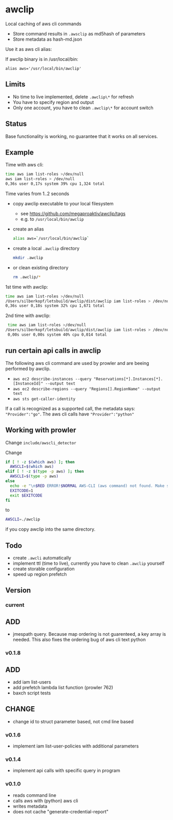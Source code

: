 # awclip

Local caching of aws cli commands

- Store command results in `.awsclip` as md5hash of parameters
- Store metadata as hash-md.json

Use it as aws cli alias:

If awclip binary is in /usr/local/bin:

`alias aws='/usr/local/bin/awclip'`

## Limits

- No time to live implemented, delete `.awclip\*` for refresh
- You have to specify region and output
- Only one account, you have to clean `.awclip\*` for account switch
## Status

Base functionality is working, no guarantee that it works on all services.

## Example

Time with aws cli:

```bash
time aws iam list-roles >/dev/null
aws iam list-roles > /dev/null  
0,36s user 0,17s system 39% cpu 1,324 total
```

Time varies from 1..2 seconds

- copy awclip executable to your local filesystem
    - see https://github.com/megaproaktiv/awclip/tags
    - e.g. to `/usr/local/bin/awclip`

- create an alias
    ```bash
    alias aws=`/usr/local/bin/awclip`
    ```
    

- create a local `.awclip` directory

    ```bash
    mkdir .awclip
    ```
    

- or clean existing directory

    ```bash
    rm .awclip/*
    ```

1st time with awclip:

```bash
time aws iam list-roles >/dev/null
/Users/silberkopf/letsbuild/awclip/dist/awclip iam list-roles > /dev/null  
0,36s user 0,18s system 32% cpu 1,671 total
```

2nd time with awclip:

```bash
 time aws iam list-roles >/dev/null
/Users/silberkopf/letsbuild/awclip/dist/awclip iam list-roles > /dev/null 
 0,00s user 0,00s system 40% cpu 0,014 total
```

## run certain api calls in awclip

The following aws cli command are used by prowler and are beeing performed by awclip.

- `aws ec2 describe-instances --query "Reservations[*].Instances[*].[InstanceId]" --output text`
- `aws ec2 describe-regions --query "Regions[].RegionName" --output text`
- `aws sts get-caller-identity`

If a call is recognized as a supported call, the metadata says: `"Provider":"go"`.
The aws cli calls have `"Provider":"python"`

## Working with prowler

Change `include/awscli_detector`

Change

```bash
if [ ! -z $(which aws) ]; then
  AWSCLI=$(which aws)
elif [ ! -z $(type -p aws) ]; then
  AWSCLI=$(type -p aws)
else
  echo -e "\n$RED ERROR!$NORMAL AWS-CLI (aws command) not found. Make sure it is installed correctly and in your \$PATH\n"
  EXITCODE=1
  exit $EXITCODE
fi
```

to

```bash
AWSCLI=./awclip
```

if you copy awclip into the same directory.

## Todo

- create `.awcli` automatically
- implement ttl (time to live), currently you have to clean `.awclip` yourself
- create storable configuration
- speed up region prefetch

## Version 

### current
  ## ADD
  - jmespath query. Because map ordering is not guarenteed, a key array is needed. This also fixes the ordering bug of aws cli text python

### v0.1.8
  ## ADD
  - add iam list-users
  - add prefetch lambda list function (prowler 762)
  - baxch script tests
  ## CHANGE
  - change id to struct parameter based, not cmd line based
### v0.1.6
  - implement iam list-user-policies with additional parameters
### v0.1.4  
- implement api calls with specific query in program
### v0.1.0
- reads command line
- calls aws with (python) aws cli
- writes metadata
- does not cache "generate-credential-report"

